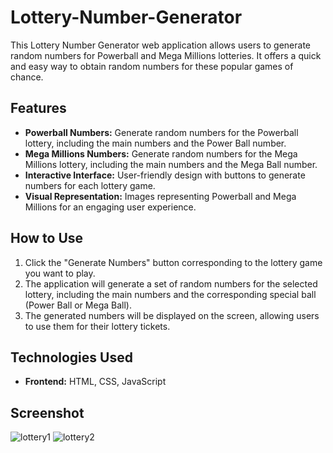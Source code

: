 # Lottery-Number-Generator

This Lottery Number Generator web application allows users to generate random numbers for Powerball and Mega Millions lotteries. It offers a quick and easy way to obtain random numbers for these popular games of chance.

## Features

- **Powerball Numbers:** Generate random numbers for the Powerball lottery, including the main numbers and the Power Ball number.
- **Mega Millions Numbers:** Generate random numbers for the Mega Millions lottery, including the main numbers and the Mega Ball number.
- **Interactive Interface:** User-friendly design with buttons to generate numbers for each lottery game.
- **Visual Representation:** Images representing Powerball and Mega Millions for an engaging user experience.

## How to Use

1. Click the "Generate Numbers" button corresponding to the lottery game you want to play.
2. The application will generate a set of random numbers for the selected lottery, including the main numbers and the corresponding special ball (Power Ball or Mega Ball).
3. The generated numbers will be displayed on the screen, allowing users to use them for their lottery tickets.

## Technologies Used

- **Frontend:** HTML, CSS, JavaScript

## Screenshot

![lottery1](https://github.com/taeleeswe/Lottery-Number-Generator/assets/123449246/ae676670-971c-4bcf-892d-b8609b087662)
![lottery2](https://github.com/taeleeswe/Lottery-Number-Generator/assets/123449246/7361c9ec-0d81-4b24-be33-0eab7b7807e5)

